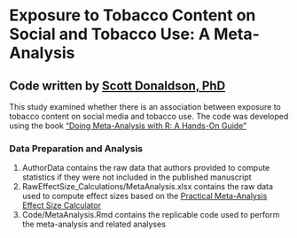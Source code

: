 # Exposure to Tobacco Content on Social and Tobacco Use: A Meta-Analysis

## Code written by [Scott Donaldson, PhD](https://github.com/SDonaldsonUSC) 
This study examined whether there is an association between exposure to tobacco content on social media and tobacco use. The code was developed using the book [“Doing Meta-Analysis with R: A Hands-On Guide”](https://bookdown.org/MathiasHarrer/Doing_Meta_Analysis_in_R/) 

### Data Preparation and Analysis
1. AuthorData contains the raw data that authors provided to compute statistics if they were not included in the published manuscript
2. RawEffectSize_Calculations/MetaAnalysis.xlsx contains the raw data used to compute effect sizes based on the [Practical Meta-Analysis Effect Size Calculator](https://www.campbellcollaboration.org/escalc/html/EffectSizeCalculator-Home.php)
3. Code/MetaAnalysis.Rmd contains the replicable code used to perform the meta-analysis and related analyses





